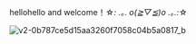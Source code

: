 hellohello and welcome！☆*: .｡. o(≧▽≦)o .｡.:*☆

![v2-0b787ce5d15aa3260f7058c04b5a0817_b](https://user-images.githubusercontent.com/104637849/235615565-3345b684-3b96-43b6-975a-0db0493ec274.gif)

